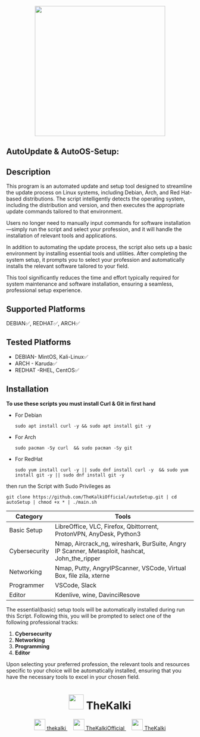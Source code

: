 <p align="center">
  <img src="https://thekalki.net/wp-content/uploads/2025/03/TheKalki-Banner.png" width="350">
</p>

**AutoUpdate & AutoOS-Setup:**
--
## Description
This program is an automated update and setup tool designed to streamline the update process on Linux systems, including Debian, Arch, and Red Hat-based distributions. The script intelligently detects the operating system, including the distribution and version, and then executes the appropriate update commands tailored to that environment. 

Users no longer need to manually input commands for software installation—simply run the script and select your profession, and it will handle the installation of relevant tools and applications.

In addition to automating the update process, the script also sets up a basic environment by installing essential tools and utilities. After completing the system setup, it prompts you to select your profession and automatically installs the relevant software tailored to your field. 

This tool significantly reduces the time and effort typically required for system maintenance and software installation, ensuring a seamless, professional setup experience.

## Supported Platforms
 DEBIAN✅, REDHAT✅, ARCH✅
## Tested Platforms
- DEBIAN- MintOS, Kali-Linux✅
- ARCH     - Karuda✅
- REDHAT -RHEL, CentOS✅
## Installation
**To use these scripts you must install Curl & Git in first hand**
- For Debian
	``` 
	sudo apt install curl -y && sudo apt install git -y
	```
- For Arch
   ```
   sudo pacman -Sy curl  && sudo pacman -Sy git
    ```
- For RedHat
  ```
  sudo yum install curl -y || sudo dnf install curl -y  && sudo yum install git -y || sudo dnf install git -y    
   ```
then run the Script with Sudo Privileges as
```
git clone https://github.com/TheKalkiOfficial/autoSetup.git | cd autoSetup | chmod +x * | ./main.sh 
```

| <center>Category      | <center>Tools           |
|-----------------------   |-------------|
|Basic Setup   | LibreOffice, VLC, Firefox, Qbittorrent, ProtonVPN, AnyDesk, Python3          
|Cybersecurity | Nmap, Aircrack_ng, wireshark, BurSuite, Angry IP Scanner, Metasploit, hashcat, John_the_ripper
|Networking  | Nmap, Putty, AngryIPScanner, VSCode, Virtual Box, file zila, xterne
|Programmer   | VSCode, Slack
|Editor            | Kdenlive, wine, DavinciResove


The essential(basic) setup tools will be automatically installed during run this Script. Following this, you will be prompted to select one of the following professional tracks:

1. **Cybersecurity**
2. **Networking**
3. **Programming**
4. **Editor**

Upon selecting your preferred profession, the relevant tools and resources specific to your choice will be automatically installed, ensuring that you have the necessary tools to excel in your chosen field.

 
<p ><h1 align="center">
<img src="https://thekalki.net/wp-content/uploads/2025/03/TheKalki-Logo.png" width="40" />
TheKalki</h1>
</p>

<p align="center">
  <a href="https://thekalki.net/">
    <img src="https://img.icons8.com/?size=100&id=63807&format=png&color=000000" width="30"> thekalki
  </a>
  &nbsp;&nbsp;&nbsp;
  <a href="https://www.youtube.com/@TheKalkiOfficial">
    <img src="https://upload.wikimedia.org/wikipedia/commons/thumb/f/fd/YouTube_full-color_icon_%282024%29.svg/180px-YouTube_full-color_icon_%282024%29.svg.png" width="30"> TheKalkiOfficial
  </a>
  &nbsp;&nbsp;&nbsp;
  <a href="https://www.linkedin.com/company/thekalki">
    <img src="https://img.icons8.com/?size=96&id=13930&format=png" width="30"> TheKalki
  </a>
</p>





